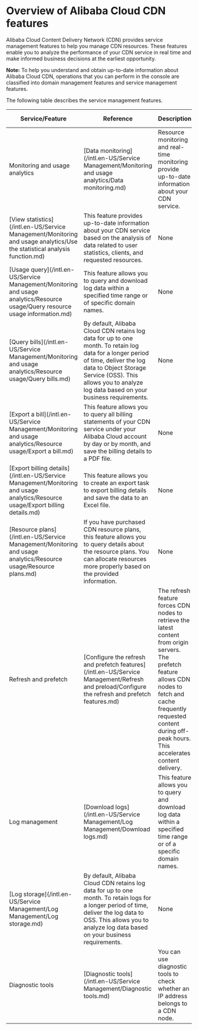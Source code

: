 # Overview of Alibaba Cloud CDN features

Alibaba Cloud Content Delivery Network \(CDN\) provides service management features to help you manage CDN resources. These features enable you to analyze the performance of your CDN service in real time and make informed business decisions at the earliest opportunity.

**Note:** To help you understand and obtain up-to-date information about Alibaba Cloud CDN, operations that you can perform in the console are classified into domain management features and service management features.

The following table describes the service management features.

|Service/Feature|Reference|Description|Default value|
|---------------|---------|-----------|-------------|
|Monitoring and usage analytics|[Data monitoring](/intl.en-US/Service Management/Monitoring and usage analytics/Data monitoring.md)|Resource monitoring and real-time monitoring provide up-to-date information about your CDN service.|None|
|[View statistics](/intl.en-US/Service Management/Monitoring and usage analytics/Use the statistical analysis function.md)|This feature provides up-to-date information about your CDN service based on the analysis of data related to user statistics, clients, and requested resources.|None|
|[Usage query](/intl.en-US/Service Management/Monitoring and usage analytics/Resource usage/Query resource usage information.md)|This feature allows you to query and download log data within a specified time range or of specific domain names.|None|
|[Query bills](/intl.en-US/Service Management/Monitoring and usage analytics/Resource usage/Query bills.md)|By default, Alibaba Cloud CDN retains log data for up to one month. To retain log data for a longer period of time, deliver the log data to Object Storage Service \(OSS\). This allows you to analyze log data based on your business requirements.|None|
|[Export a bill](/intl.en-US/Service Management/Monitoring and usage analytics/Resource usage/Export a bill.md)|This feature allows you to query all billing statements of your CDN service under your Alibaba Cloud account by day or by month, and save the billing details to a PDF file.|None|
|[Export billing details](/intl.en-US/Service Management/Monitoring and usage analytics/Resource usage/Export billing details.md)|This feature allows you to create an export task to export billing details and save the data to an Excel file.|None|
|[Resource plans](/intl.en-US/Service Management/Monitoring and usage analytics/Resource usage/Resource plans.md)|If you have purchased CDN resource plans, this feature allows you to query details about the resource plans. You can allocate resources more properly based on the provided information.|None|
|Refresh and prefetch|[Configure the refresh and prefetch features](/intl.en-US/Service Management/Refresh and preload/Configure the refresh and prefetch features.md)|The refresh feature forces CDN nodes to retrieve the latest content from origin servers. The prefetch feature allows CDN nodes to fetch and cache frequently requested content during off-peak hours. This accelerates content delivery.|None|
|Log management|[Download logs](/intl.en-US/Service Management/Log Management/Download logs.md)|This feature allows you to query and download log data within a specified time range or of a specific domain names.|None|
|[Log storage](/intl.en-US/Service Management/Log Management/Log storage.md)|By default, Alibaba Cloud CDN retains log data for up to one month. To retain logs for a longer period of time, deliver the log data to OSS. This allows you to analyze log data based on your business requirements.|None|
|Diagnostic tools|[Diagnostic tools](/intl.en-US/Service Management/Diagnostic tools.md)|You can use diagnostic tools to check whether an IP address belongs to a CDN node.|None|

